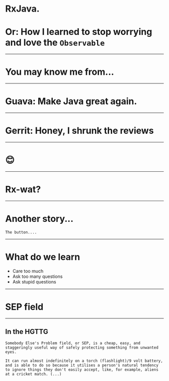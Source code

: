 # RxJava.
# Or: How I learned to stop worrying and love the `Observable`

***

# You may know me from...

***

# Guava: Make Java great again.

***

# Gerrit: Honey, I shrunk the reviews

***

# 😊

***

# Rx-wat?

***



# Another story...

`The button....`

***

# What do we learn

- Care too much
- Ask too many questions
- Ask stupid questions

***

# SEP field

***

## In the HGTTG

```
Somebody Else's Problem field, or SEP, is a cheap, easy, and staggeringly useful way of safely protecting something from unwanted eyes.

It can run almost indefinitely on a torch (flashlight)/9 volt battery, and is able to do so because it utilises a person's natural tendency to ignore things they don't easily accept, like, for example, aliens at a cricket match. (...)
```